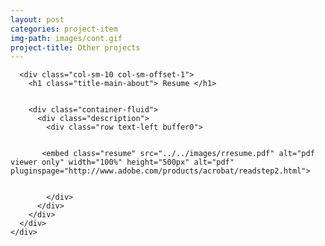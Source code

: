 ```yaml
---
layout: post
categories: project-item
img-path: images/cont.gif
project-title: Other projects
---
```





<div class="container-fluid">
  <div class="description"> 
    <div class="row text-left">

      <div class="col-sm-10 col-sm-offset-1">
        <h1 class="title-main-about"> Resume </h1>


        <div class="container-fluid">
          <div class="description"> 
            <div class="row text-left buffer0">


           <embed class="resume" src="../../images/rresume.pdf" alt="pdf viewer only" width="100%" height="500px" alt="pdf" pluginspage="http://www.adobe.com/products/acrobat/readstep2.html">

		
            </div>
          </div>
        </div>
      </div>
    </div>
  </div>
</div>
